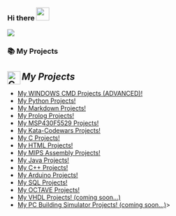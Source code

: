 ### Hi there <img src="https://raw.githubusercontent.com/iampavangandhi/iampavangandhi/master/gifs/Hi.gif" width="30px">

[![](https://raw.githubusercontent.com/AlexandrosPanag/AlexandrosPanag.github.io/main/Banner.gif)](https://github.com/AlexandrosPanag?tab=repositories)

### 📚 My Projects

<!-- BLOG-POST-LIST:START -->
## <img align="left" alt="Coding" width="30" src="https://media2.giphy.com/media/LYBMuRwH3JkhdmLbGE/giphy.gif?cid=ecf05e47jx65wsoe0706u8m33zcjgdboduv6popqnf3h902n&rid=giphy.gif&ct=s"> _My Projects_
<!-- BLOG-POST-LIST:START -->

- [My WINDOWS CMD Projects (ADVANCED)!](https://github.com/AlexandrosPanag/My_Windows_CMD_Projects)
- [My Python Projects!](https://github.com/AlexandrosPanag/My_Python_Projects)
- [My Markdown Projects!](https://github.com/AlexandrosPanag/Markdown_Projects)
- [My Prolog Projects!](https://github.com/AlexandrosPanag/My_Prolog_Projects)
- [My MSP430F5529 Projects!](https://github.com/AlexandrosPanag/Ti-launch-pad-with-MSP430-MCU)
- [My Kata-Codewars Projects!](https://github.com/AlexandrosPanag/C-Project-Codewars)
- [My C Projects!](https://github.com/AlexandrosPanag/My-C-Projects)
- [My HTML Projects!](https://github.com/AlexandrosPanag/HTML-Start)
- [My MIPS Assembly Projects!](https://github.com/AlexandrosPanag/My-MIPS-Assembly-Projects)
- [My Java Projects!](https://github.com/AlexandrosPanag/My-Java-Projects)
- [My C++ Projects!](https://github.com/AlexandrosPanag/My_CPlusPlus_Projects)
- [My Arduino Projects!](https://github.com/AlexandrosPanag/My_Arduino_UNO_R3_ATmega328P_Projects)
- [My SQL Projects!](https://github.com/AlexandrosPanag/My_SQL_Projects)
- [My OCTAVE Projects!](https://github.com/AlexandrosPanag/My_Octave_Projects)
- [My VHDL Projects! (coming soon...)]()
- [My PC Building Simulator Projects! (coming soon...)]()>
